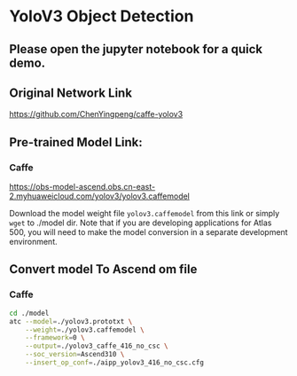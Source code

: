 # YoloV3 Object Detection
## Please open the jupyter notebook for a quick demo.

## Original Network Link

https://github.com/ChenYingpeng/caffe-yolov3

## Pre-trained Model Link:

### Caffe

https://obs-model-ascend.obs.cn-east-2.myhuaweicloud.com/yolov3/yolov3.caffemodel

Download the model weight file ``yolov3.caffemodel`` from this link or simply `wget` to ./model dir. 
Note that if you are developing applications for Atlas 500, you will need to make the model conversion in a separate development environment.

## Convert model To Ascend om file

### Caffe
```bash
cd ./model
atc --model=./yolov3.prototxt \
    --weight=./yolov3.caffemodel \
    --framework=0 \
    --output=./yolov3_caffe_416_no_csc \
    --soc_version=Ascend310 \
    --insert_op_conf=./aipp_yolov3_416_no_csc.cfg
```